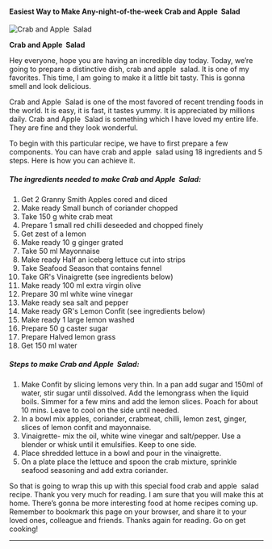             

#### Easiest Way to Make Any-night-of-the-week Crab and Apple  Salad

![Crab and Apple  Salad](https://img-global.cpcdn.com/recipes/d7a7c66e4b7b434b/751x532cq70/crab-and-apple-salad-recipe-main-photo.jpg)

**Crab and Apple  Salad**

Hey everyone, hope you are having an incredible day today. Today, we’re going to prepare a distinctive dish, crab and apple  salad. It is one of my favorites. This time, I am going to make it a little bit tasty. This is gonna smell and look delicious.

Crab and Apple  Salad is one of the most favored of recent trending foods in the world. It is easy, it is fast, it tastes yummy. It is appreciated by millions daily. Crab and Apple  Salad is something which I have loved my entire life. They are fine and they look wonderful.

To begin with this particular recipe, we have to first prepare a few components. You can have crab and apple  salad using 18 ingredients and 5 steps. Here is how you can achieve it.

##### The ingredients needed to make Crab and Apple  Salad:

1.  Get 2 Granny Smith Apples cored and diced
2.  Make ready Small bunch of coriander chopped
3.  Take 150 g white crab meat
4.  Prepare 1 small red chilli deseeded and chopped finely
5.  Get zest of a lemon
6.  Make ready 10 g ginger grated
7.  Take 50 ml Mayonnaise
8.  Make ready Half an iceberg lettuce cut into strips
9.  Take Seafood Season that contains fennel
10.  Take GR's Vinaigrette (see ingredients below)
11.  Make ready 100 ml extra virgin olive
12.  Prepare 30 ml white wine vinegar
13.  Make ready sea salt and pepper
14.  Make ready GR's Lemon Confit (see ingredients below)
15.  Make ready 1 large lemon washed
16.  Prepare 50 g caster sugar
17.  Prepare Halved lemon grass
18.  Get 150 ml water

##### Steps to make Crab and Apple  Salad:

1.  Make Confit by slicing lemons very thin. In a pan add sugar and 150ml of water, stir sugar until dissolved. Add the lemongrass when the liquid boils. Simmer for a few mins and add the lemon slices. Poach for about 10 mins. Leave to cool on the side until needed.
2.  In a bowl mix apples, coriander, crabmeat, chilli, lemon zest, ginger, slices of lemon confit and mayonnaise.
3.  Vinaigrette- mix the oil, white wine vinegar and salt/pepper. Use a blender or whisk until it emulsifies. Keep to one side.
4.  Place shredded lettuce in a bowl and pour in the vinaigrette.
5.  On a plate place the lettuce and spoon the crab mixture, sprinkle seafood seasoning and add extra coriander.

So that is going to wrap this up with this special food crab and apple  salad recipe. Thank you very much for reading. I am sure that you will make this at home. There’s gonna be more interesting food at home recipes coming up. Remember to bookmark this page on your browser, and share it to your loved ones, colleague and friends. Thanks again for reading. Go on get cooking!

* * *